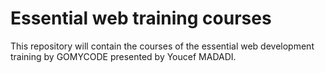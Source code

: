 # Essential web training courses

This repository will contain the courses of the essential web development training by GOMYCODE presented by Youcef MADADI.
